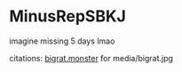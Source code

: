 # MinusRepSBKJ
imagine missing 5 days lmao

citations: [bigrat.monster](https://bigrat.monster) for media/bigrat.jpg